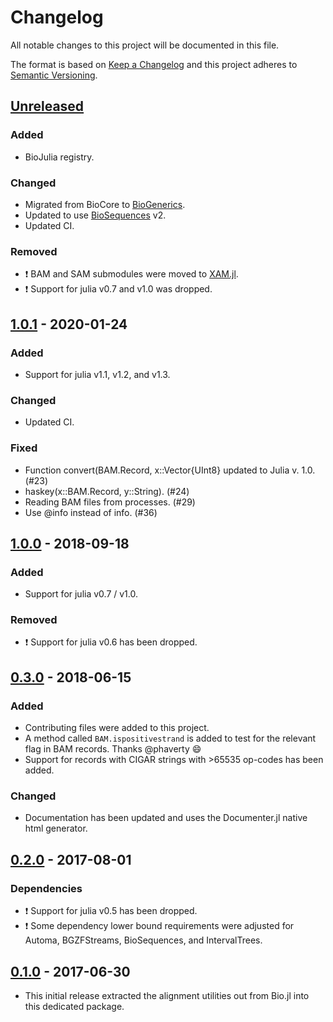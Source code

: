 # Changelog
All notable changes to this project will be documented in this file.

The format is based on [Keep a Changelog](http://keepachangelog.com/en/1.0.0/)
and this project adheres to [Semantic Versioning](http://semver.org/spec/v2.0.0.html).

## [Unreleased]

### Added
- BioJulia registry.

### Changed
- Migrated from BioCore to [BioGenerics](https://github.com/BioJulia/BioGenerics.jl/tree/v0.1.0).
- Updated to use [BioSequences](https://github.com/BioJulia/BioSequences.jl/tree/v2.0.0) v2.
- Updated CI.

### Removed
- :exclamation: BAM and SAM submodules were moved to [XAM.jl](https://github.com/BioJulia/XAM.jl).
- :exclamation: Support for julia v0.7 and v1.0 was dropped.

## [1.0.1] - 2020-01-24
### Added
- Support for julia v1.1, v1.2, and v1.3.

### Changed
- Updated CI.

### Fixed
- Function convert(BAM.Record, x::Vector{UInt8} updated to Julia v. 1.0. (#23)
- haskey(x::BAM.Record, y::String). (#24)
- Reading BAM files from processes. (#29)
- Use @info instead of info. (#36)

## [1.0.0] - 2018-09-18
### Added
- Support for julia v0.7 / v1.0.

### Removed
- :exclamation: Support for julia v0.6 has been dropped.

## [0.3.0] - 2018-06-15
### Added
- Contributing files were added to this project.
- A method called `BAM.ispositivestrand` is added to test for the relevant flag in BAM records. Thanks @phaverty :smile:
- Support for records with CIGAR strings with >65535 op-codes has been added.

### Changed
- Documentation has been updated and uses the Documenter.jl native html generator.

## [0.2.0] - 2017-08-01
### Dependencies
- :exclamation: Support for julia v0.5 has been dropped.
- :exclamation: Some dependency lower bound requirements were adjusted for Automa, BGZFStreams, BioSequences, and IntervalTrees.

## [0.1.0] - 2017-06-30
- This initial release extracted the alignment utilities out from Bio.jl into this dedicated package.

[Unreleased]: https://github.com/BioJulia/BioAlignments.jl/compare/v1.0.1...HEAD
[1.0.1]: https://github.com/BioJulia/BioAlignments.jl/compare/v1.0.0...v1.0.1
[1.0.0]: https://github.com/BioJulia/BioAlignments.jl/compare/v0.3.0...v1.0.0
[0.3.0]: https://github.com/BioJulia/BioAlignments.jl/compare/v0.2.0...v0.3.0
[0.2.0]: https://github.com/BioJulia/BioAlignments.jl/compare/v0.1.0...v0.2.0
[0.1.0]: https://github.com/BioJulia/BioAlignments.jl/tree/v0.1.0
